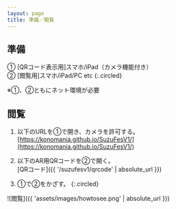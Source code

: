 ```yaml
---
layout: page
title: 準備／閲覧
---
```


## 準備

① [QRコード表示用]スマホ/iPad（カメラ機能付き）  
② [閲覧用]スマホ/iPad/PC etc
{:.circled}

※①、②ともにネット環境が必要

## 閲覧

1. 以下のURLを①で開き、カメラを許可する。  
[https://konomania.github.io/SuzuFesV1/](https://konomania.github.io/SuzuFesV1/)  

2. 以下のAR用QRコードを②で開く。  
[QRコード]({{ '/suzufesv1/qrcode' | absolute_url }})

3. ①で②をかざす。
{:.circled}

![閲覧]({{ 'assets/images/howtosee.png' | absolute_url }})

